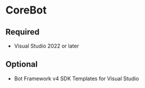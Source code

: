 # CoreBot

## Required
- Visual Studio 2022 or later

## Optional
- Bot Framework v4 SDK Templates for Visual Studio
